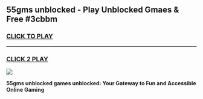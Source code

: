 
## 55gms unblocked - Play Unblocked Gmaes & Free #3cbbm
<h3>
<a href="https://news.freeplayer.one?title=55gms_unblocked&ref=26F">CLICK TO PLAY</a></h3>
<hr>

<h3>
<a href="https://news.freeplayer.one?title=55gms_unblocked&ref=26F">CLICK 2 PLAY</a>
  
</h3>

<a href="https://news.freeplayer.one?title=55gms_unblocked&ref=26F/"><img src="https://clearcache.store/games.png"></a>


**55gms unblocked games unblocked: Your Gateway to Fun and Accessible Online Gaming**
